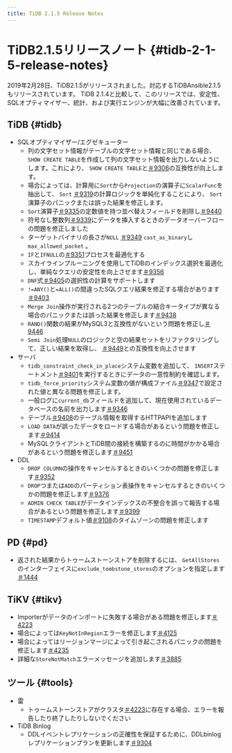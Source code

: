 ```yaml
---
title: TiDB 2.1.5 Release Notes
---
```


# TiDB2.1.5リリースノート {#tidb-2-1-5-release-notes}

2019年2月28日、TiDB2.1.5がリリースされました。対応するTiDBAnsible2.1.5もリリースされています。 TiDB 2.1.4と比較して、このリリースでは、安定性、SQLオプティマイザー、統計、および実行エンジンが大幅に改善されています。

## TiDB {#tidb}

-   SQLオプティマイザー/エグゼキューター
    -   列の文字セット情報がテーブルの文字セット情報と同じである場合、 `SHOW CREATE TABLE`を作成して列の文字セット情報を出力しないようにします。これにより、 `SHOW CREATE TABLE`と[＃9306](https://github.com/pingcap/tidb/pull/9306)の互換性が向上します。
    -   場合によっては、計算用に`Sort`から`Projection`の演算子に`ScalarFunc`を抽出して、 `Sort` [＃9319](https://github.com/pingcap/tidb/pull/9319)の計算ロジックを単純化することにより、 `Sort`演算子のパニックまたは誤った結果を修正します。
    -   `Sort`演算子[＃9335](https://github.com/pingcap/tidb/pull/9335)の定数値を持つ並べ替えフィールドを削除し[＃9440](https://github.com/pingcap/tidb/pull/9440)
    -   符号なし整数列[＃9339](https://github.com/pingcap/tidb/pull/9339)にデータを挿入するときのデータオーバーフローの問題を修正しました
    -   ターゲットバイナリの長さが`NULL` [＃9349](https://github.com/pingcap/tidb/pull/9349) `cast_as_binary`し`max_allowed_packet` 。
    -   `IF`と`IFNULL`の[＃9351](https://github.com/pingcap/tidb/pull/9351)プロセスを最適化する
    -   スカイラインプルーニングを使用してTiDBのインデックス選択を最適化し、単純なクエリの安定性を向上させます[＃9356](https://github.com/pingcap/tidb/pull/9356)
    -   `DNF`式[＃9405](https://github.com/pingcap/tidb/pull/9405)の選択性の計算をサポートします
    -   `!=ANY()`と`=ALL()`の間違ったSQLクエリ結果を修正する場合があります[＃9403](https://github.com/pingcap/tidb/pull/9403)
    -   `Merge Join`操作が実行される2つのテーブルの結合キータイプが異なる場合のパニックまたは誤った結果を修正します[＃9438](https://github.com/pingcap/tidb/pull/9438)
    -   `RAND()`関数の結果がMySQL3と互換性がないという問題を修正し[＃9446](https://github.com/pingcap/tidb/pull/9446)
    -   `Semi Join`処理`NULL`のロジックと空の結果セットをリファクタリングして、正しい結果を取得し、 [＃9449](https://github.com/pingcap/tidb/pull/9449)との互換性を向上させます
-   サーバ
    -   `tidb_constraint_check_in_place`システム変数を追加して、 `INSERT`ステートメント[＃9401](https://github.com/pingcap/tidb/pull/9401)を実行するときにデータの一意性制約を確認します。
    -   `tidb_force_priority`システム変数の値が構成ファイル[＃9347](https://github.com/pingcap/tidb/pull/9347)で設定された値と異なる問題を修正します。
    -   一般ログに`current_db`フィールドを追加して、現在使用されているデータベースの名前を出力します[＃9346](https://github.com/pingcap/tidb/pull/9346)
    -   テーブル[＃9408](https://github.com/pingcap/tidb/pull/9408)のテーブル情報を取得するHTTPAPIを追加します
    -   `LOAD DATA`が誤ったデータをロードする場合があるという問題を修正します[＃9414](https://github.com/pingcap/tidb/pull/9414)
    -   MySQLクライアントとTiDB間の接続を構築するのに時間がかかる場合があるという問題を修正します[＃9451](https://github.com/pingcap/tidb/pull/9451)
-   DDL
    -   `DROP COLUMN`の操作をキャンセルするときのいくつかの問題を修正します[＃9352](https://github.com/pingcap/tidb/pull/9352)
    -   `DROP`つまたは`ADD`のパーティション表操作をキャンセルするときのいくつかの問題を修正します[＃9376](https://github.com/pingcap/tidb/pull/9376)
    -   `ADMIN CHECK TABLE`がデータインデックスの不整合を誤って報告する場合があるという問題を修正します[＃9399](https://github.com/pingcap/tidb/pull/9399)
    -   `TIMESTAMP`デフォルト値[＃9108](https://github.com/pingcap/tidb/pull/9108)のタイムゾーンの問題を修正します

## PD {#pd}

-   返された結果からトゥームストーンストアを削除するには、 `GetAllStores`のインターフェイスに`exclude_tombstone_stores`のオプションを指定します[＃1444](https://github.com/pingcap/pd/pull/1444)

## TiKV {#tikv}

-   Importerがデータのインポートに失敗する場合がある問題を修正します[＃4223](https://github.com/tikv/tikv/pull/4223)
-   場合によっては`KeyNotInRegion`エラーを修正します[＃4125](https://github.com/tikv/tikv/pull/4125)
-   場合によってはリージョンマージによって引き起こされるパニックの問題を修正します[＃4235](https://github.com/tikv/tikv/pull/4235)
-   詳細な`StoreNotMatch`エラーメッセージを追加します[＃3885](https://github.com/tikv/tikv/pull/3885)

## ツール {#tools}

-   雷
    -   トゥームストーンストアがクラスタ[＃4223](https://github.com/tikv/tikv/pull/4223)に存在する場合、エラーを報告したり終了したりしないでください
-   TiDB Binlog
    -   DDLイベントレプリケーションの正確性を保証するために、DDLbinlogレプリケーションプランを更新します[＃9304](https://github.com/pingcap/tidb/issues/9304)

